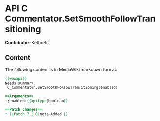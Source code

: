 # API C Commentator.SetSmoothFollowTransitioning

**Contributor:** KethoBot

## Content

The following content is in MediaWiki markdown format:

```mediawiki
{{wowapi}}
Needs summary.
 C_Commentator.SetSmoothFollowTransitioning(enabled)

==Arguments==
:;enabled:{{apitype|boolean}}

==Patch changes==
* {{Patch 7.1.0|note=Added.}}
```